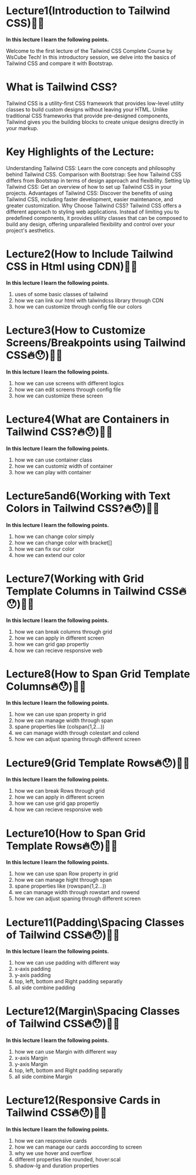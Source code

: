 # Lecture1(Introduction to Tailwind CSS)🚀✨
<strong>In this lecture I learn the following points.</strong>

Welcome to the first lecture of the Tailwind CSS Complete Course by WsCube Tech! In this introductory session, we delve into the basics of Tailwind CSS and compare it with Bootstrap.

# What is Tailwind CSS?

Tailwind CSS is a utility-first CSS framework that provides low-level utility classes to build custom designs without leaving your HTML. Unlike traditional CSS frameworks that provide pre-designed components, Tailwind gives you the building blocks to create unique designs directly in your markup.

# Key Highlights of the Lecture:

Understanding Tailwind CSS: 
Learn the core concepts and philosophy behind Tailwind CSS.
Comparison with Bootstrap: 
See how Tailwind CSS differs from Bootstrap in terms of design approach and flexibility.
Setting Up Tailwind CSS:
Get an overview of how to set up Tailwind CSS in your projects.
Advantages of Tailwind CSS: 
Discover the benefits of using Tailwind CSS, including faster development, easier maintenance, and greater customization.
Why Choose Tailwind CSS?
Tailwind CSS offers a different approach to styling web applications. Instead of limiting you to predefined components, it provides utility classes that can be composed to build any design, offering unparalleled flexibility and control over your project's aesthetics.


# Lecture2(How to Include Tailwind CSS in Html using CDN)🚀✨
<strong>In this lecture I learn the following points.</strong>

1. uses of some basic classes of tailwind
2. how we can link our html with talwindcss library through CDN 
3. how we can customize through config file our colors 



# Lecture3(How to Customize Screens/Breakpoints using Tailwind CSS🔥😯)🚀✨
<strong>In this lecture I learn the following points.</strong>

1. how we can use screens with different logics
2. how we can edit screens through config file
3. how we can customize these screen 


# Lecture4(What are Containers in Tailwind CSS?🔥😯)🚀✨
<strong>In this lecture I learn the following points.</strong>

1. how we can use container class 
2. how we can customiz width of container
3. how we can play with container



# Lecture5and6(Working with Text Colors in Tailwind CSS?🔥😯)🚀✨
<strong>In this lecture I learn the following points.</strong>

1. how we can change color simply
2. how we can change color with bracket[]
3. how we can fix our color 
4. how we can extend our color




# Lecture7(Working with Grid Template Columns in Tailwind CSS🔥😯)🚀✨
<strong>In this lecture I learn the following points.</strong>

1. how we can break columns through grid
2. how we can apply in different screen
3. how we can grid gap propertiy
4. how we can recieve responsive web


# Lecture8(How to Span Grid Template Columns🔥😯)🚀✨
<strong>In this lecture I learn the following points.</strong>

1. how we can use span property in grid
2. how we can manage width through span
3. spane properties like (colspan(1,2...))
4. we can manage width through colestart and colend 
5. how we can adjust spaning through different screen




# Lecture9(Grid Template Rows🔥😯)🚀✨
<strong>In this lecture I learn the following points.</strong>

1. how we can break Rows through grid
2. how we can apply in different screen
3. how we can use grid gap propertiy
4. how we can recieve responsive web


# Lecture10(How to Span Grid Template Rows🔥😯)🚀✨
<strong>In this lecture I learn the following points.</strong>

1. how we can use span Row property in grid
2. how we can manage hight through span
3. spane properties like (rowspan(1,2...))
4. we can manage width through rowstart and rowend 
5. how we can adjust spaning through different screen



# Lecture11(Padding\Spacing Classes of Tailwind CSS🔥😯)🚀✨
<strong>In this lecture I learn the following points.</strong>

1. how we can use padding with different way
2. x-axis padding
3. y-axis padding
4. top, left, bottom and Right padding separatly
5. all side combine padding



# Lecture12(Margin\Spacing Classes of Tailwind CSS🔥😯)🚀✨
<strong>In this lecture I learn the following points.</strong>

1. how we can use Margin with different way
2. x-axis Margin
3. y-axis Margin
4. top, left, bottom and Right padding separatly
5. all side combine Margin



# Lecture12(Responsive Cards in Tailwind CSS🔥😯)🚀✨
<strong>In this lecture I learn the following points.</strong>

1. how we can responsive cards 
2. how we can manage our cards aoccording to screen
3. why we use hover and overflow
4. different properties like rounded, hover:scal 
5. shadow-lg and duration properties






